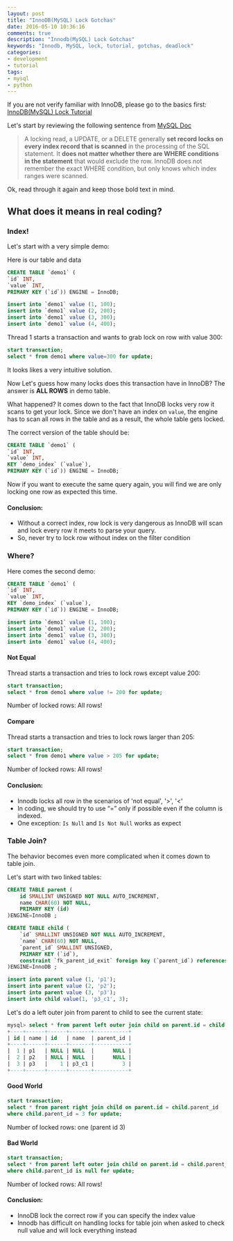 ```yaml
---
layout: post
title: "InnoDB(MySQL) Lock Gotchas"
date: 2016-05-10 10:36:16
comments: true
description: "Innodb(MySQL) Lock Gotchas"
keywords: "Innodb, MySQL, lock, tutorial, gotchas, deadlock"
categories:
- development
- tutorial
tags:
- mysql
- python
---
```

If you are not verify familiar with InnoDB, please go to the basics first:
[InnoDB(MySQL) Lock Tutorial](/blog/2016/innodbmysql-lock-tutorial)

Let's start by reviewing the following sentence from [MySQL Doc](http://dev.mysql.com/doc/refman/5.7/en/innodb-locks-set.html)

> A locking read, a UPDATE, or a DELETE generally **set record locks on every index record that is scanned** in the processing of the SQL statement. 
> It **does not matter whether there are WHERE conditions in the statement** that would exclude the row. InnoDB does not remember the exact WHERE condition, but only knows which index ranges were scanned.
>

Ok, read through it again and keep those bold text in mind. 

## What does it means in real coding?

### Index!

Let's start with a very simple demo:

Here is our table and data

```sql
CREATE TABLE `demo1` (
`id` INT, 
`value` INT, 
PRIMARY KEY (`id`)) ENGINE = InnoDB;

insert into `demo1` value (1, 100);
insert into `demo1` value (2, 200);
insert into `demo1` value (3, 300);
insert into `demo1` value (4, 400);
```

Thread 1 starts a transaction and wants to grab lock on row with value 300:

```sql
start transaction;
select * from demo1 where value=300 for update;
```

It looks likes a very intuitive solution. 

Now Let's guess how many locks does this transaction have in InnoDB? The answer is **ALL ROWS** in demo table. 

What happened? It comes down to the fact that InnoDB locks very row it scans to get your lock. Since we don't have an index on `value`, the engine has to scan all rows in the table and as a result, the whole table gets locked.

The correct version of the table should be:

```sql
CREATE TABLE `demo1` (
`id` INT, 
`value` INT, 
KEY `demo_index` (`value`),
PRIMARY KEY (`id`)) ENGINE = InnoDB;
```

Now if you want to execute the same query again, you will find we are only locking one row as expected this time.

#### Conclusion: 
- Without a correct index, row lock is very dangerous as InnoDB will scan and lock every row it meets to parse your query. 
- So, never try to lock row without index on the filter condition

### Where? 

Here comes the second demo:

```sql
CREATE TABLE `demo1` (
`id` INT, 
`value` INT, 
KEY `demo_index` (`value`),
PRIMARY KEY (`id`)) ENGINE = InnoDB;

insert into `demo1` value (1, 100);
insert into `demo1` value (2, 200);
insert into `demo1` value (3, 300);
insert into `demo1` value (4, 400);
```

#### Not Equal
Thread starts a transaction and tries to lock rows except value 200:

```sql
start transaction;
select * from demo1 where value != 200 for update;
```
Number of locked rows: All rows!

#### Compare
Thread starts a transaction and tries to lock rows larger than 205:

```sql
start transaction;
select * from demo1 where value > 205 for update;
```
Number of locked rows: All rows!

#### Conclusion:
- Innodb locks all row in the scenarios of 'not equal', '>', '<'
- In coding, we should try to use “=” only if possible even if the column is indexed.
- One exception: `Is Null` and `Is Not Null` works as expect

### Table Join?
The behavior becomes even more complicated when it comes down to table join.

Let's start with two linked tables:

```sql
CREATE TABLE parent (
    id SMALLINT UNSIGNED NOT NULL AUTO_INCREMENT,
    name CHAR(60) NOT NULL,
    PRIMARY KEY (id)
)ENGINE=InnoDB ;

CREATE TABLE child (
    `id` SMALLINT UNSIGNED NOT NULL AUTO_INCREMENT,
    `name` CHAR(60) NOT NULL,
    `parent_id` SMALLINT UNSIGNED,
    PRIMARY KEY (`id`),
    constraint `fk_parent_id_exit` foreign key (`parent_id`) references `parent`(`id`)
)ENGINE=InnoDB ;

insert into parent value (1, 'p1');
insert into parent value (2, 'p2');
insert into parent value (3, 'p3');
insert into child value(1, 'p3_c1', 3);
```

Let's do a left outer join from parent to child to see the current state:

```sql
mysql> select * from parent left outer join child on parent.id = child.parent_id;
+----+------+------+-------+-----------+
| id | name | id   | name  | parent_id |
+----+------+------+-------+-----------+
|  1 | p1   | NULL | NULL  |      NULL |
|  2 | p2   | NULL | NULL  |      NULL |
|  3 | p3   |    1 | p3_c1 |         3 |
+----+------+------+-------+-----------+
```

#### Good World

```sql
start transaction;
select * from parent right join child on parent.id = child.parent_id 
where child.parent_id = 3 for update;
```
Number of locked rows: one (parent id 3)

#### Bad World

```sql
start transaction;
select * from parent left outer join child on parent.id = child.parent_id 
where child.parent_id is null for update;
```
Number of locked rows: All rows!

#### Conclusion:
- InnoDB lock the correct row if you can specify the index value
- Innodb has difficult on handling locks for table join when asked to check null value and will lock everything instead


